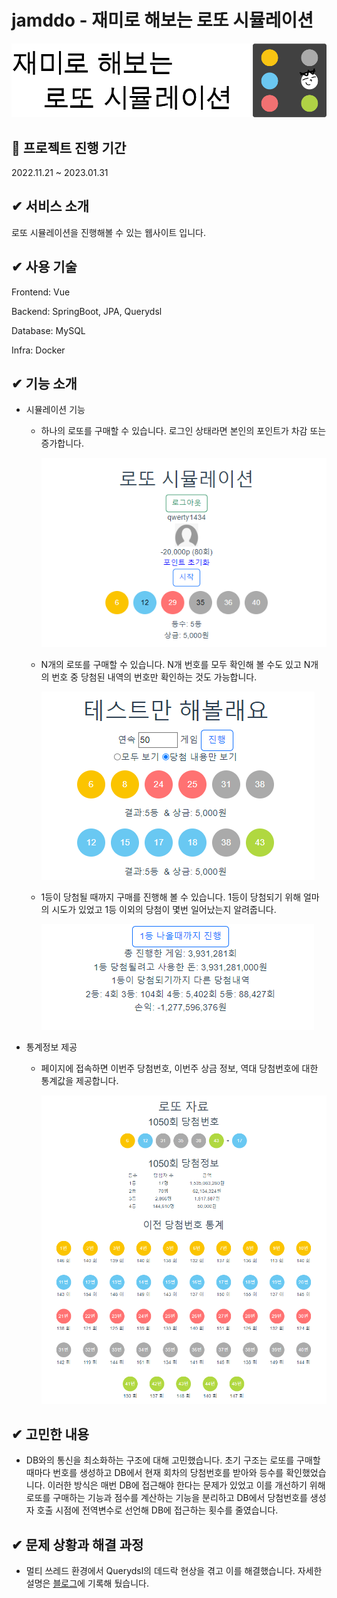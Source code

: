 # jamddo - 재미로 해보는 로또 시뮬레이션
<img src="./docs/thumb.png">


## :date: 프로젝트 진행 기간
2022.11.21 ~ 2023.01.31

## ✔ 서비스 소개
로또 시뮬레이션을 진행해볼 수 있는 웹사이트 입니다.

## ✔ 사용 기술
Frontend: Vue

Backend: SpringBoot, JPA, Querydsl

Database: MySQL

Infra: Docker

## ✔ 기능 소개
- 시뮬레이션 기능
    - 하나의 로또를 구매할 수 있습니다. 로그인 상태라면 본인의 포인트가 차감 또는 증가합니다.
        
        <img src="./docs/home1.png">
        
    - N개의 로또를 구매할 수 있습니다. N개 번호를 모두 확인해 볼 수도 있고 N개의 번호 중 당첨된 내역의 번호만 확인하는 것도 가능합니다.

        <img src="./docs/home2.png">
        
    - 1등이 당첨될 때까지 구매를 진행해 볼 수 있습니다. 1등이 당첨되기 위해 얼마의 시도가 있었고 1등 이외의 당첨이 몇번 일어났는지 알려줍니다.
        
        <img src="./docs/home3.png">
        
- 통계정보 제공
    - 페이지에 접속하면 이번주 당첨번호, 이번주 상금 정보, 역대 당첨번호에 대한 통계값을 제공합니다.
        
        <img src="./docs/home4.png">



## ✔ 고민한 내용
- DB와의 통신을 최소화하는 구조에 대해 고민했습니다. 초기 구조는 로또를 구매할 때마다 번호를 생성하고 DB에서 현재 회차의 당첨번호를 받아와 등수를 확인했었습니다. 이러한 방식은 매번 DB에 접근해야 한다는 문제가 있었고 이를 개선하기 위해 로또를 구매하는 기능과 점수를 계산하는 기능을 분리하고 DB에서 당첨번호를 생성자 호출 시점에 전역변수로 선언해 DB에 접근하는 횟수를 줄였습니다.

## ✔ 문제 상황과 해결 과정
- 멀티 쓰레드 환경에서 Querydsl의 데드락 현상을 겪고 이를 해결했습니다. 자세한 설명은 <a href="https://velog.io/@qwerty1434/%EB%A9%80%ED%8B%B0%EC%93%B0%EB%A0%88%EB%93%9C-%ED%99%98%EA%B2%BD%EC%97%90%EC%84%9C-querydsl-%EC%82%AC%EC%9A%A9%ED%95%98%EA%B8%B0">블로그<a/>에 기록해 뒀습니다.
